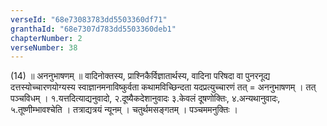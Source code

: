 ```yaml
---
verseId: "68e73083783dd5503360df71"
granthaId: "68e7307d783dd5503360deb1"
chapterNumber: 2
verseNumber: 38
---
```


(14) ॥ अननुभाषणम् ॥ वादिनोक्तस्य, प्राश्निकैर्विज्ञातार्थस्य, वादिना परिषदा वा पुनरनूद्य दत्तस्योच्चारणयोग्यस्य स्वाज्ञानमनाविष्कुर्वता कथामविच्छिन्दता यदप्रत्युच्चारणं तत् = अननुभाषणम् । तत् पञ्चविधम् । १.यत्तदित्याद्यनुवादो, २.दूष्यैकदेशानुवादः ३.केवलं दूषणोक्तिः, ४.अन्यथानुवादः, ५.तूष्णीम्भावश्चेति । तत्राद्यत्रयं न्यूनम् । चतुर्थमसङ्गतम् । पञ्चममनुक्तिः । 
